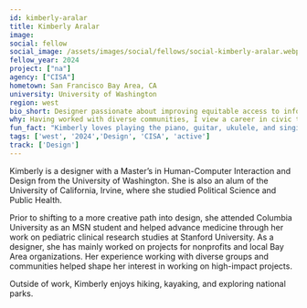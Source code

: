 ```yaml
---
id: kimberly-aralar
title: Kimberly Aralar
image: 
social: fellow
social_image: /assets/images/social/fellows/social-kimberly-aralar.webp
fellow_year: 2024
project: ["na"]
agency: ["CISA"]
hometown: San Francisco Bay Area, CA
university: University of Washington
region: west
bio_short: Designer passionate about improving equitable access to information and resources through a human-centered lens
why: Having worked with diverse communities, I view a career in civic tech as an opportunity to take a human-centered approach to designing projects that can improve equitable access to information and resources.
fun_fact: "Kimberly loves playing the piano, guitar, ukulele, and singing to her dog Peanut."
tags: ['west', '2024','Design', 'CISA', 'active']
track: ['Design']
---
```


Kimberly is a designer with a Master’s in Human-Computer Interaction and Design from the University of Washington. She is also an alum of the University of California, Irvine, where she studied Political Science and Public Health.

Prior to shifting to a more creative path into design, she attended Columbia University as an MSN student and helped advance medicine through her work on pediatric clinical research studies at Stanford University. As a designer, she has mainly worked on projects for nonprofits and local Bay Area organizations. Her experience working with diverse groups and communities helped shape her interest in working on high-impact projects.

Outside of work, Kimberly enjoys hiking, kayaking, and exploring national parks.
